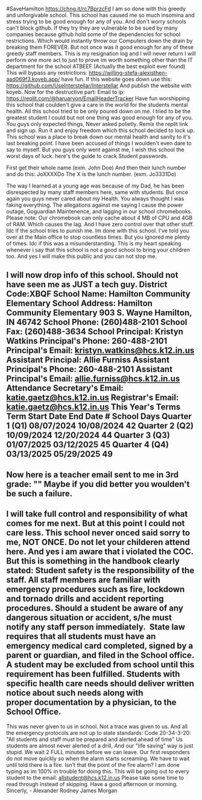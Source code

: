 #SaveHamilton
https://chng.it/rc7BprzcFd
I am so done with this greedy and unforgivable school. This school has caused me so much insomina and stress trying to be good enough for any of you.
And don't worry schools can't block github. If they try they are vulnerable to be sued by many companies because github hold some of the dependencies for school restrictions. Which would instantly throw our Computers down the drain by breaking them FOREVER.
But not once was it good enough for any of these greedy staff members. This is my resignation log and I will never return
I will perform one more act to just to prove im worth something other than the IT department for the school
ATBEEF (Actually the best exploit ever found)
This will bypass any restrictions: https://willing-stefa-alexisthen-aad069f3.koyeb.app/ have fun.
If this website goes down use this: https://github.com/UseInterstellar/Interstellar
And publish the website with koyeb.
Now for the destructive part:
Email to ip:
https://replit.com/@haruaryon/EmailHeaderTracker
Have fun worshipping this school that coulden't give a care in the world for the students mental health.
All this school tried to be only poured down on me. I tried to be the greatest student I could but not one thing was good enough for any of you.
You guys only expected things, Never asked polietly. Remix the replit link and sign up. Run it and enjoy freedom which this school decided to lock up.
This school was a place to break down our mental health and sanity to it's last breaking point. I have been accused of things I woulden't even dare to say to myself.
But you guys only went against me, I wish this school the worst days of luck. here's the guide to crack Student passwords.

First get their whole name (exm. John Doe)
And then their lunch number and do this:
JoXXXXDo
The X is the lunch number.
(exm. Jo3331Do)

The way I learned at a young age was because of my Dad, he has been disrespected by many staff members here, same with students. But once again you guys never cared about my Health.
You always thought I was faking everything. The allegations against me saying I cause the power outage, Goguardian Maintenence, and lagging in our school chromebooks. Please note:
Our chromebook can only cache about 4 MB of CPU and 4GB of RAM. Which causes the lag. And I have zero control over that other stuff. Idc if the school tries to punish me.
Im done with this school. I've told you over at the Main office to stop countless times. But you ignored me plenty of times. Idc if this was a misunderstanding. This is my heart
speaking whenever i say that this school is not a good school to bring your children too. And yes I will make this public and you can not stop me. 

I will now drop info of this school.
Should not have seen me as JUST a tech guy.
District Code:XBQF
School Name:	Hamilton Community Elementary
School Address:	Hamilton Community Elementary 903 S. Wayne Hamilton, IN 46742
School Phone:	(260)488-2101
School Fax:	(260)488-3634
School Principal:	Kristyn Watkins
Principal's Phone:	260-488-2101
Principal's Email:	kristyn.watkins@hcs.k12.in.us
Assistant Principal:	Allie Furniss
Assistant Principal's Phone:	260-488-2101
Assistant Principal's Email:	allie.furniss@hcs.k12.in.us
Attendance Secretary's Email:	katie.gaetz@hcs.k12.in.us
Registrar's Email:	katie.gaetz@hcs.k12.in.us
This Year's Terms
Term	Start Date	End Date	# School Days
Quarter 1 (Q1)	08/07/2024	10/08/2024	42
Quarter 2 (Q2)	10/09/2024	12/20/2024	44
Quarter 3 (Q3)	01/07/2025	03/12/2025	45
Quarter 4 (Q4)	03/13/2025	05/29/2025	49
-------------------------------------------------
Now here is a teacher email sent to me in 3rd grade:
"<Janet>" Maybe if you did better you woulden't be such a failure.
----------------------------------------------------------------------
I will take full control and responsibility of what comes for me next. But at this point I could not care less. This school never onced said sorry to me, NOT ONCE.
Do not let your childeren attend here. And yes i am aware that i violated the COC. But this is something in the handbook clearly stated:
Student safety is the responsibility of the staff. All staff members are familiar with emergency procedures such as fire, lockdown and tornado drills and accident reporting procedures. 
Should a student be aware of any dangerous situation or accident, s/he must notify any staff person immediately.  State law requires that all students must have an emergency medical card completed, signed by a parent or guardian, and filed in the School office. A student may be excluded from school until this requirement has been fulfilled.
Students with specific health care needs should deliver written notice about such needs along with proper documentation by a physician, to the School Office. 
--------------------------------------------------------------------------------------------------------------------------------------------------------------------------------------------------------------------------------------
This was never given to us in school. Not a trace was given to us. And all the emergency protocols are not up to state standards:
Code 20-34-3-20:
"All students and staff must be prepared and alerted ahead of time"
Us students are almost never alerted of a drill,
And our "life saving" way is just stupid. We wait 2 FULL minutes before we can leave. Our first responders do not move quickly so when the alarm starts screaming. We have to wait
until told there is a fire. Isn't that the point of the fire alarm?
I am done typing as im 100% in trouble for doing this. This will be going out to every student to the email: allstudent@hcs.k12.in.us
Please take some time to read through instead of skipping. Have a good afternoon or morning.
                                                                                                            Sincerly, 
                                                                                                                       - Alexander Rodney James Morgan
